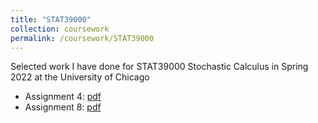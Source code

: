 ```yaml
---
title: "STAT39000"
collection: coursework
permalink: /coursework/STAT39000
---
```


Selected work I have done for STAT39000 Stochastic Calculus in Spring 2022 at the University of Chicago
- Assignment 4: [pdf](https://github.com/ericsclee/ericsclee.github.io/blob/master/files/STAT39000_4.pdf)
- Assignment 8: [pdf](https://github.com/ericsclee/ericsclee.github.io/blob/master/files/STAT39000_8.pdf)
